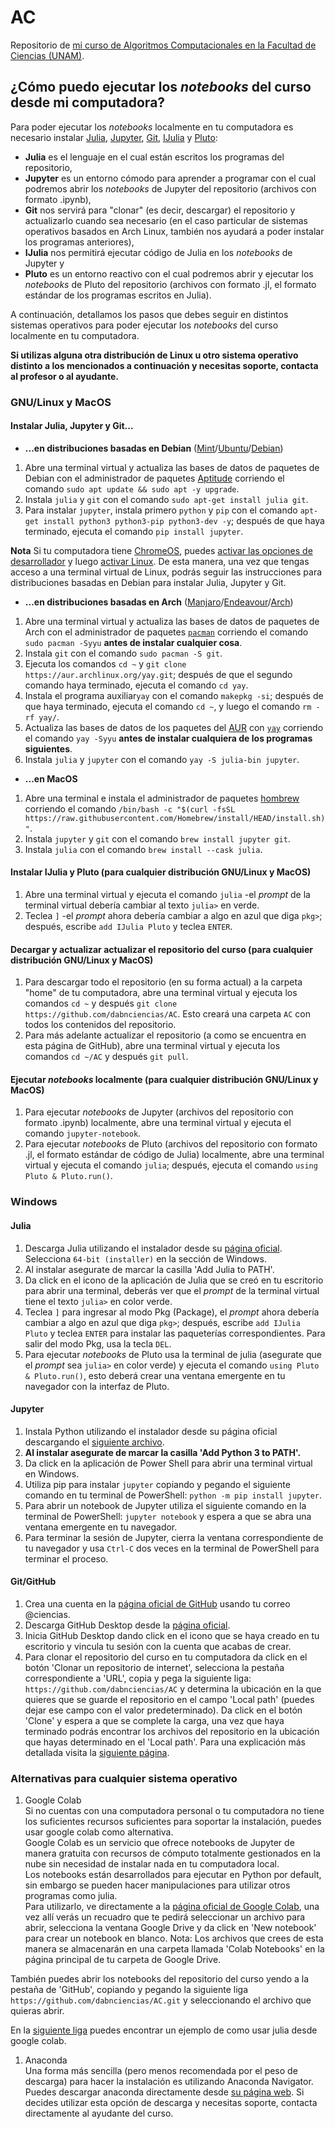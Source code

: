 # AC
  Repositorio de [mi curso de Algoritmos Computacionales en la Facultad de Ciencias (UNAM)](https://www.fciencias.unam.mx/docencia/horarios/presentacion/333034).

## ¿Cómo puedo ejecutar los _notebooks_ del curso desde mi computadora?

Para poder ejecutar los _notebooks_ localmente en tu computadora es necesario instalar [Julia](https://julialang.org/), [Jupyter](https://jupyter.org/), [Git](https://git-scm.com/doc), [IJulia](https://julialang.github.io/IJulia.jl/stable/) y [Pluto](https://github.com/fonsp/Pluto.jl):
* **Julia** es el lenguaje en el cual están escritos los programas del repositorio,
* **Jupyter** es un entorno cómodo para aprender a programar con el cual podremos abrir los _notebooks_ de Jupyter del repositorio (archivos con formato .ipynb),
* **Git** nos servirá para "clonar" (es decir, descargar) el repositorio y actualizarlo cuando sea necesario (en el caso particular de sistemas operativos basados en Arch Linux, también nos ayudará a poder instalar los programas anteriores),
* **IJulia** nos permitirá ejecutar código de Julia en los _notebooks_ de Jupyter y 
* **Pluto** es un entorno reactivo con el cual podremos abrir y ejecutar los _notebooks_ de Pluto del repositorio (archivos con formato .jl, el formato estándar de los programas escritos en Julia).

A continuación, detallamos los pasos que debes seguir en distintos sistemas operativos para poder ejecutar los _notebooks_ del curso localmente en tu computadora. 

**Si utilizas alguna otra distribución de Linux u otro sistema operativo distinto a los mencionados a continuación y necesitas soporte, contacta al profesor o al ayudante.**

### GNU/Linux y MacOS

#### Instalar Julia, Jupyter y Git...

* **...en distribuciones basadas en Debian** ([Mint](https://linuxmint.com/)/[Ubuntu](https://ubuntu.com/)/[Debian](https://www.debian.org/))
1. Abre una terminal virtual y actualiza las bases de datos de paquetes de Debian con el administrador de paquetes [Aptitude](https://wiki.debian.org/Aptitude) corriendo el comando `sudo apt update && sudo apt -y upgrade`.
1. Instala `julia` y `git` con el comando `sudo apt-get install julia git`.
1. Para instalar `jupyter`, instala primero `python` y `pip` con el comando `apt-get install python3 python3-pip python3-dev -y`; después de que haya terminado, ejecuta el comando `pip install jupyter`.

**Nota** Si tu computadora tiene [ChromeOS](https://www.google.com/chromebook/chrome-os/), puedes [activar las opciones de desarrollador](https://www.androidauthority.com/how-to-enable-developer-mode-on-a-chromebook-906688/) y luego [activar Linux](https://support.google.com/chromebook/answer/9145439?hl=en). De esta manera, una vez que tengas acceso a una terminal virtual de Linux, podrás seguir las instrucciones para distribuciones basadas en Debian para instalar Julia, Jupyter y Git.

* **...en distribuciones basadas en Arch** ([Manjaro](https://manjaro.org/)/[Endeavour](https://endeavouros.com/)/[Arch](https://archlinux.org/))
1. Abre una terminal virtual y actualiza las bases de datos de paquetes de Arch con el administrador de paquetes [`pacman`](https://wiki.archlinux.org/title/Pacman) corriendo el comando `sudo pacman -Syyu` **antes de instalar cualquier cosa**.
1. Instala `git` con el comando `sudo pacman -S git`.
1. Ejecuta los comandos `cd ~` y `git clone https://aur.archlinux.org/yay.git`; después de que el segundo comando haya terminado, ejecuta el comando `cd yay`.
1. Instala el programa auxiliar`yay` con el comando `makepkg -si`; después de que haya terminado, ejecuta el comando `cd ~`, y luego el comando `rm -rf yay/`.
1. Actualiza las bases de datos de los paquetes del [AUR](https://wiki.archlinux.org/title/Arch_User_Repository_(Español)) con [`yay`](https://wiki.archlinux.org/title/AUR_helpers#Pacman_wrappers) corriendo el comando `yay -Syyu` **antes de instalar cualquiera de los programas siguientes**.
1. Instala `julia` y `jupyter` con el comando `yay -S julia-bin jupyter`. 

* **...en MacOS**
1. Abre una terminal e instala el administrador de paquetes [hombrew](https://brew.sh/) corriendo el comando `/bin/bash -c "$(curl -fsSL https://raw.githubusercontent.com/Homebrew/install/HEAD/install.sh)"`.
1. Instala `jupyter` y `git` con el comando `brew install jupyter git`.
1. Instala `julia` con el comando `brew install --cask julia`.

#### Instalar IJulia y Pluto (para cualquier distribución GNU/Linux y MacOS)
1. Abre una terminal virtual y ejecuta el comando `julia` -el _prompt_ de la terminal virtual debería cambiar al texto `julia>` en verde.
1. Teclea `]` -el _prompt_ ahora debería cambiar a algo en azul que diga `pkg>`; después, escribe `add IJulia Pluto` y teclea `ENTER`.

#### Decargar y actualizar actualizar el repositorio del curso (para cualquier distribución GNU/Linux y MacOS)
1. Para descargar todo el repositorio (en su forma actual) a la carpeta "home" de tu computadora, abre una terminal virtual y ejecuta los comandos `cd ~` y después `git clone https://github.com/dabnciencias/AC`. Esto creará una carpeta `AC` con todos los contenidos del repositorio.
1. Para más adelante actualizar el repositorio (a como se encuentra en esta página de GitHub), abre una terminal virtual y ejecuta los comandos `cd ~/AC` y después `git pull`.

#### Ejecutar _notebooks_ localmente (para cualquier distribución GNU/Linux y MacOS)
1. Para ejecutar _notebooks_ de Jupyter (archivos del repositorio con formato .ipynb) localmente, abre una terminal virtual y ejecuta el comando `jupyter-notebook`.
1. Para ejecutar _notebooks_ de Pluto (archivos del repositorio con formato .jl, el formato estándar de código de Julia) localmente, abre una terminal virtual y ejecuta el comando `julia`; después, ejecuta el comando `using Pluto & Pluto.run()`.

### Windows

#### Julia
1. Descarga Julia utilizando el instalador desde su [página oficial](https://julialang.org/downloads/). Selecciona `64-bit (installer)` en la sección de Windows.
1. Al instalar asegurate de marcar la casilla 'Add Julia to PATH'.
1. Da click en el icono de la aplicación de Julia que se creó en tu escritorio para abrir una terminal, deberás ver que el _prompt_ de la terminal virtual tiene el texto `julia>` en color verde.
1. Teclea `]` para ingresar al modo Pkg (Package), el _prompt_ ahora debería cambiar a algo en azul que diga `pkg>`; después, escribe `add IJulia Pluto` y teclea `ENTER` para instalar las paqueterías correspondientes. Para salir del modo Pkg, usa la tecla `DEL`.
1. Para ejecutar _notebooks_ de Pluto usa la terminal de julia (asegurate que el _prompt_ sea `julia>` en color verde) y ejecuta el comando `using Pluto & Pluto.run()`, esto deberá crear una ventana emergente en tu navegador con la interfaz de Pluto.

#### Jupyter
1. Instala Python utilizando el instalador desde su página oficial descargando el [siguiente archivo](https://www.python.org/ftp/python/3.10.2/python-3.10.2-amd64.exe).
1. **Al instalar asegurate de marcar la casilla 'Add Python 3 to PATH'.**
1. Da click en la aplicación de Power Shell para abrir una terminal virtual en Windows.
1. Utiliza pip para instalar `jupyter` copiando y pegando el siguiente comando en tu terminal de PowerShell: `python -m pip install jupyter`.
1. Para abrir un notebook de Jupyter utiliza el siguiente comando en la terminal de PowerShell: `jupyter notebook` y espera a que se abra una ventana emergente en tu navegador.
1. Para terminar la sesión de Jupyter, cierra la ventana correspondiente de tu navegador y usa `Ctrl-C` dos veces en la terminal de PowerShell para terminar el proceso.

#### Git/GitHub
1. Crea una cuenta en la [página oficial de GitHub](https://github.com) usando tu correo @ciencias.
1. Descarga GitHub Desktop desde la [página oficial](https://desktop.github.com/).
1. Inicia GitHub Desktop dando click en el icono que se haya creado en tu escritorio y vincula tu sesión con la cuenta que acabas de crear.
1. Para clonar el repositorio del curso en tu computadora da click en el botón 'Clonar un repositorio de internet', selecciona la pestaña correspondiente a 'URL', copia y pega la siguiente liga: `https://github.com/dabnciencias/AC` y determina la ubicación en la que quieres que se guarde el repositorio en el campo 'Local path' (puedes dejar ese campo con el valor predeterminado). Da click en el botón 'Clone' y espera a que se complete la carga, una vez que haya terminado podrás encontrar los archivos del repositorio en la ubicación que hayas determinado en el 'Local path'. Para una explicación más detallada visita la [siguiente página](https://docs.github.com/en/desktop/contributing-and-collaborating-using-github-desktop/adding-and-cloning-repositories/cloning-a-repository-from-github-to-github-desktop).

### Alternativas para cualquier sistema operativo
1. Google Colab  
Si no cuentas con una computadora personal o tu computadora no tiene los suficientes recursos suficientes para soportar la instalación, puedes usar google colab como alternativa.  
Google Colab es un servicio que ofrece notebooks de Jupyter de manera gratuita con recursos de cómputo totalmente gestionados en la nube sin necesidad de instalar nada en tu computadora local.  
Los notebooks están desarrollados para ejecutar en Python por default, sin embargo se pueden hacer manipulaciones para utilizar otros programas como julia.  
Para utilizarlo, ve directamente a la [página oficial de Google Colab](https://colab.research.google.com/), una vez allí verás un recuadro que te pedirá seleccionar un archivo para abrir, selecciona la ventana Google Drive y da click en 'New notebook' para crear un notebook en blanco. Nota: Los archivos que crees de esta manera se almacenarán en una carpeta llamada 'Colab Notebooks' en la página principal de tu carpeta de Google Drive.

También puedes abrir los notebooks del repositorio del curso yendo a la pestaña de 'GitHub', copiando y pegando la siguiente liga `https://github.com/dabnciencias/AC.git` y seleccionando el archivo que quieras abrir.  

En la [siguiente liga](https://colab.research.google.com/github/ageron/julia_notebooks/blob/master/Julia_for_Pythonistas.ipynb#scrollTo=f_1dr-2W5iSU) puedes encontrar un ejemplo de como usar julia desde google colab.

1. Anaconda  
Una forma más sencilla (pero menos recomendada por el peso de descarga) para hacer la instalación es utilizando Anaconda Navigator.
Puedes descargar anaconda directamente desde [su página web](https://www.anaconda.com/products/individual). Si decides utilizar esta opción de descarga y necesitas soporte, contacta directamente al ayudante del curso.
